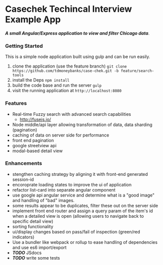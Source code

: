 # Casechek Techincal Interview Example App
***A small Angular/Express application to view and filter Chicago data***.

### Getting Started
This is a simple node application built using gulp and can be run easily.
1. clone the application (use the feature branch) `git clone https://github.com/tdmoneybanks/case-chek.git -b feature/search-tools`
2. install the Deps `npm install`
3. build the code base and run the server `gulp`
4. visit the running application at `http://localhost:8080`
### Features
* Real-time Fuzzy search with advanced search capabilities
    - http://fusejs.io/
* Node middle/api layer allowing transformation of data, data sharding (pagination)
* caching of data on server side for performance
* front end pagination
* google streetview api
* modal-based detail view

### Enhancements
* stengthen caching strategy by aligning it with front-end generated session-id
* encoroprate loading states to improve the ui of application
* refactor list-card into separate angular component
* use google api angular service and determine what is a "good image" and handling of "bad" images.
* some results appear to be duplicates, filter these out on the server side
* implement front end router and assign a query param of the item's id when a detailed view is open (allowing users to navigate back to specific detail view)
* sorting functionality
* ui/display changes based on pass/fail of inspection (green/red indicators)
* Use a bundler like webpack or rollup to ease handling of dependencies and use es6 import/export
* ***TODO*** JSdocs
* ***TODO*** write some tests
